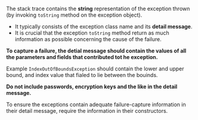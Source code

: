 The stack trace contains the **string** representation of the exception thrown (by invoking `toString` method on the exception object).
* It typically consists of the exception class name and its **detail message**.
* It is crucial that the exception `toString` method return as much information as possible concerning the cause of the failure.

**To capture a failure, the detial message should contain the values of all the parameters and fields that contributed tot he exception.**

Example `IndexOutOfBoundsException` should contain the lower and upper bound, and index value that fialed to lie between the bouinds.

**Do not include passwords, encryption keys and the like in the detail message.**

To ensure the exceptions contain adequate failure-capture information in their detail message, require the information in their constructors.